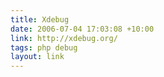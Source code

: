 ```yaml
---
title: Xdebug
date: 2006-07-04 17:03:08 +10:00
link: http://xdebug.org/
tags: php debug
layout: link
---
```

